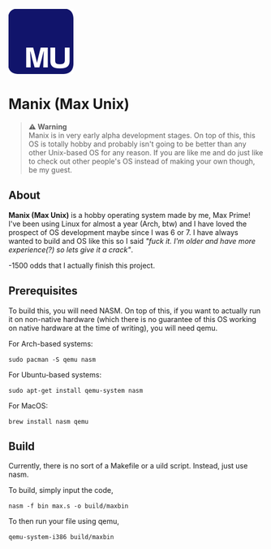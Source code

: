 ![Manix Logo](logo.png)

# Manix (Max Unix)

> **⚠ Warning**<br> Manix is in very early alpha development stages. On top of this, this OS is totally hobby and probably isn't going to be better than any other Unix-based OS for any reason. If you are like me and do just like to check out other people's OS instead of making your own though, be my guest.

## About
**Manix (Max Unix)** is a hobby operating system made by me, Max Prime! I've been using Linux for almost a year (Arch, btw) and I have loved the prospect of OS development maybe since I was 6 or 7. I have always wanted to build and OS like this so I said *"fuck it. I'm older and have more experience(?) so lets give it a crack"*.

-1500 odds that I actually finish this project.

## Prerequisites
To build this, you will need NASM. On top of this, if you want to actually run it on non-native hardware (which there is no guarantee of this OS working on native hardware at the time of writing), you will need qemu.

For Arch-based systems:
```
sudo pacman -S qemu nasm
```

For Ubuntu-based systems:
```
sudo apt-get install qemu-system nasm
```

For MacOS:
```
brew install nasm qemu
```


## Build
Currently, there is no sort of a Makefile or a uild script. Instead, just use nasm.

To build, simply input the code,
```
nasm -f bin max.s -o build/maxbin
```

To then run your file using qemu,
```
qemu-system-i386 build/maxbin
```
